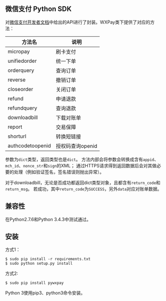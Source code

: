 微信支付 Python SDK
-------

对[微信支付开发者文档](https://pay.weixin.qq.com/wiki/doc/api/index.html)中给出的API进行了封装。WXPay类下提供了对应的方法：

|方法名 | 说明 |
|--------|--------|
|micropay| 刷卡支付 |
|unifiedorder | 统一下单|
|orderquery | 查询订单 |
|reverse | 撤销订单 |
|closeorder|关闭订单|
|refund|申请退款|
|refundquery|查询退款|
|downloadbill|下载对账单|
|report|交易保障|
|shorturl|转换短链接|
|authcodetoopenid|授权码查询openid|

参数为`dict`类型，返回类型也是`dict`。
方法内部会将参数会转换成含有`appid`、`mch_id`、`nonce_str`和`sign`的XML；
通过HTTPS请求得到返回数据后会对其做必要的处理（例如验证签名，签名错误则抛出异常）。

对于downloadbill，无论是否成功都返回dict类型对象，且都含有`return_code`和`return_msg`。
若成功，其中`return_code`为`SUCCESS`，另外`data`对应对账单数据。

## 兼容性
在Python2.7.6和Python 3.4.3中测试通过。

## 安装

方式1：
```
$ sudo pip install -r requirements.txt
$ sudo python setup.py install
```

方式2:
```
$ sudo pip install pywxpay
```

Python 3使用pip3、python3命令安装。
